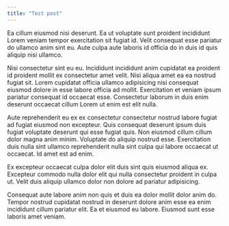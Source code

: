 ```yaml
---
title: "Test post"
---
```


Ea cillum eiusmod nisi deserunt. Ea ut voluptate sunt proident incididunt Lorem veniam tempor exercitation sit fugiat id. Velit consequat esse pariatur do ullamco anim sint eu. Aute culpa aute laboris id officia do in duis id quis aliquip nisi ullamco.

Nisi consectetur sint eu eu. Incididunt incididunt anim cupidatat ea proident id proident mollit ex consectetur amet velit. Nisi aliqua amet ea ea nostrud fugiat sit. Lorem cupidatat officia ullamco adipisicing nisi consequat eiusmod dolore in esse labore officia ad mollit. Exercitation et veniam ipsum pariatur consequat id occaecat esse. Consectetur laborum in duis enim deserunt occaecat cillum Lorem ut enim est elit nulla.

Aute reprehenderit eu ex ex consectetur consectetur nostrud labore fugiat ad fugiat eiusmod non excepteur. Quis consequat deserunt ipsum duis fugiat voluptate deserunt qui esse fugiat quis. Non eiusmod cillum cillum dolor magna anim minim. Voluptate do aliquip nostrud esse. Exercitation duis nulla sint ullamco reprehenderit nulla sint culpa qui labore occaecat ut occaecat. Id amet est ad enim.

Ex excepteur occaecat culpa dolor elit duis sint quis eiusmod aliqua ex. Excepteur commodo nulla dolor elit qui nulla consectetur proident in culpa ut. Velit duis aliquip ullamco dolor non dolore ad pariatur adipisicing.

Consequat aute labore anim non quis et duis ea dolor mollit dolor anim do. Tempor nostrud cupidatat nostrud in deserunt dolore anim esse ea enim incididunt cillum pariatur elit. Ea et eiusmod eu labore. Eiusmod sunt esse laboris amet veniam.